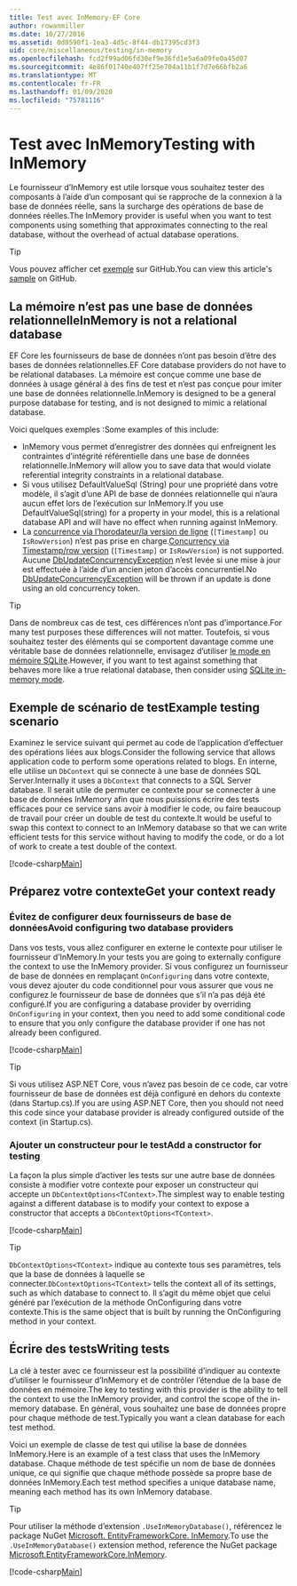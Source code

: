 ```yaml
---
title: Test avec InMemory-EF Core
author: rowanmiller
ms.date: 10/27/2016
ms.assetid: 0d0590f1-1ea3-4d5c-8f44-db17395cd3f3
uid: core/miscellaneous/testing/in-memory
ms.openlocfilehash: fcd2f99ad06fd30ef9e36fd1e5a6a09fe0a45d07
ms.sourcegitcommit: 4e86f01740e407ff25e704a11b1f7d7e66bfb2a6
ms.translationtype: MT
ms.contentlocale: fr-FR
ms.lasthandoff: 01/09/2020
ms.locfileid: "75781116"
---
```

# <a name="testing-with-inmemory"></a><span data-ttu-id="75ed0-102">Test avec InMemory</span><span class="sxs-lookup"><span data-stu-id="75ed0-102">Testing with InMemory</span></span>

<span data-ttu-id="75ed0-103">Le fournisseur d’InMemory est utile lorsque vous souhaitez tester des composants à l’aide d’un composant qui se rapproche de la connexion à la base de données réelle, sans la surcharge des opérations de base de données réelles.</span><span class="sxs-lookup"><span data-stu-id="75ed0-103">The InMemory provider is useful when you want to test components using something that approximates connecting to the real database, without the overhead of actual database operations.</span></span>

> [!TIP]  
> <span data-ttu-id="75ed0-104">Vous pouvez afficher cet [exemple](https://github.com/aspnet/EntityFramework.Docs/tree/master/samples/core/Miscellaneous/Testing) sur GitHub.</span><span class="sxs-lookup"><span data-stu-id="75ed0-104">You can view this article's [sample](https://github.com/aspnet/EntityFramework.Docs/tree/master/samples/core/Miscellaneous/Testing) on GitHub.</span></span>

## <a name="inmemory-is-not-a-relational-database"></a><span data-ttu-id="75ed0-105">La mémoire n’est pas une base de données relationnelle</span><span class="sxs-lookup"><span data-stu-id="75ed0-105">InMemory is not a relational database</span></span>

<span data-ttu-id="75ed0-106">EF Core les fournisseurs de base de données n’ont pas besoin d’être des bases de données relationnelles.</span><span class="sxs-lookup"><span data-stu-id="75ed0-106">EF Core database providers do not have to be relational databases.</span></span> <span data-ttu-id="75ed0-107">La mémoire est conçue comme une base de données à usage général à des fins de test et n’est pas conçue pour imiter une base de données relationnelle.</span><span class="sxs-lookup"><span data-stu-id="75ed0-107">InMemory is designed to be a general purpose database for testing, and is not designed to mimic a relational database.</span></span>

<span data-ttu-id="75ed0-108">Voici quelques exemples :</span><span class="sxs-lookup"><span data-stu-id="75ed0-108">Some examples of this include:</span></span>

* <span data-ttu-id="75ed0-109">InMemory vous permet d’enregistrer des données qui enfreignent les contraintes d’intégrité référentielle dans une base de données relationnelle.</span><span class="sxs-lookup"><span data-stu-id="75ed0-109">InMemory will allow you to save data that would violate referential integrity constraints in a relational database.</span></span>
* <span data-ttu-id="75ed0-110">Si vous utilisez DefaultValueSql (String) pour une propriété dans votre modèle, il s’agit d’une API de base de données relationnelle qui n’aura aucun effet lors de l’exécution sur InMemory.</span><span class="sxs-lookup"><span data-stu-id="75ed0-110">If you use DefaultValueSql(string) for a property in your model, this is a relational database API and will have no effect when running against InMemory.</span></span>
* <span data-ttu-id="75ed0-111">La [concurrence via l’horodateur/la version de ligne](xref:core/modeling/concurrency#timestamprowversion) (`[Timestamp]` ou `IsRowVersion`) n’est pas prise en charge.</span><span class="sxs-lookup"><span data-stu-id="75ed0-111">[Concurrency via Timestamp/row version](xref:core/modeling/concurrency#timestamprowversion) (`[Timestamp]` or `IsRowVersion`) is not supported.</span></span> <span data-ttu-id="75ed0-112">Aucune [DbUpdateConcurrencyException](https://docs.microsoft.com/dotnet/api/microsoft.entityframeworkcore.dbupdateconcurrencyexception) n’est levée si une mise à jour est effectuée à l’aide d’un ancien jeton d’accès concurrentiel.</span><span class="sxs-lookup"><span data-stu-id="75ed0-112">No [DbUpdateConcurrencyException](https://docs.microsoft.com/dotnet/api/microsoft.entityframeworkcore.dbupdateconcurrencyexception) will be thrown if an update is done using an old concurrency token.</span></span>

> [!TIP]  
> <span data-ttu-id="75ed0-113">Dans de nombreux cas de test, ces différences n’ont pas d’importance.</span><span class="sxs-lookup"><span data-stu-id="75ed0-113">For many test purposes these differences will not matter.</span></span> <span data-ttu-id="75ed0-114">Toutefois, si vous souhaitez tester des éléments qui se comportent davantage comme une véritable base de données relationnelle, envisagez d’utiliser [le mode en mémoire SQLite](sqlite.md).</span><span class="sxs-lookup"><span data-stu-id="75ed0-114">However, if you want to test against something that behaves more like a true relational database, then consider using [SQLite in-memory mode](sqlite.md).</span></span>

## <a name="example-testing-scenario"></a><span data-ttu-id="75ed0-115">Exemple de scénario de test</span><span class="sxs-lookup"><span data-stu-id="75ed0-115">Example testing scenario</span></span>

<span data-ttu-id="75ed0-116">Examinez le service suivant qui permet au code de l’application d’effectuer des opérations liées aux blogs.</span><span class="sxs-lookup"><span data-stu-id="75ed0-116">Consider the following service that allows application code to perform some operations related to blogs.</span></span> <span data-ttu-id="75ed0-117">En interne, elle utilise un `DbContext` qui se connecte à une base de données SQL Server.</span><span class="sxs-lookup"><span data-stu-id="75ed0-117">Internally it uses a `DbContext` that connects to a SQL Server database.</span></span> <span data-ttu-id="75ed0-118">Il serait utile de permuter ce contexte pour se connecter à une base de données InMemory afin que nous puissions écrire des tests efficaces pour ce service sans avoir à modifier le code, ou faire beaucoup de travail pour créer un double de test du contexte.</span><span class="sxs-lookup"><span data-stu-id="75ed0-118">It would be useful to swap this context to connect to an InMemory database so that we can write efficient tests for this service without having to modify the code, or do a lot of work to create a test double of the context.</span></span>

[!code-csharp[Main](../../../../samples/core/Miscellaneous/Testing/BusinessLogic/BlogService.cs)]

## <a name="get-your-context-ready"></a><span data-ttu-id="75ed0-119">Préparez votre contexte</span><span class="sxs-lookup"><span data-stu-id="75ed0-119">Get your context ready</span></span>

### <a name="avoid-configuring-two-database-providers"></a><span data-ttu-id="75ed0-120">Évitez de configurer deux fournisseurs de base de données</span><span class="sxs-lookup"><span data-stu-id="75ed0-120">Avoid configuring two database providers</span></span>

<span data-ttu-id="75ed0-121">Dans vos tests, vous allez configurer en externe le contexte pour utiliser le fournisseur d’InMemory.</span><span class="sxs-lookup"><span data-stu-id="75ed0-121">In your tests you are going to externally configure the context to use the InMemory provider.</span></span> <span data-ttu-id="75ed0-122">Si vous configurez un fournisseur de base de données en remplaçant `OnConfiguring` dans votre contexte, vous devez ajouter du code conditionnel pour vous assurer que vous ne configurez le fournisseur de base de données que s’il n’a pas déjà été configuré.</span><span class="sxs-lookup"><span data-stu-id="75ed0-122">If you are configuring a database provider by overriding `OnConfiguring` in your context, then you need to add some conditional code to ensure that you only configure the database provider if one has not already been configured.</span></span>

[!code-csharp[Main](../../../../samples/core/Miscellaneous/Testing/BusinessLogic/BloggingContext.cs#OnConfiguring)]

> [!TIP]  
> <span data-ttu-id="75ed0-123">Si vous utilisez ASP.NET Core, vous n’avez pas besoin de ce code, car votre fournisseur de base de données est déjà configuré en dehors du contexte (dans Startup.cs).</span><span class="sxs-lookup"><span data-stu-id="75ed0-123">If you are using ASP.NET Core, then you should not need this code since your database provider is already configured outside of the context (in Startup.cs).</span></span>

### <a name="add-a-constructor-for-testing"></a><span data-ttu-id="75ed0-124">Ajouter un constructeur pour le test</span><span class="sxs-lookup"><span data-stu-id="75ed0-124">Add a constructor for testing</span></span>

<span data-ttu-id="75ed0-125">La façon la plus simple d’activer les tests sur une autre base de données consiste à modifier votre contexte pour exposer un constructeur qui accepte un `DbContextOptions<TContext>`.</span><span class="sxs-lookup"><span data-stu-id="75ed0-125">The simplest way to enable testing against a different database is to modify your context to expose a constructor that accepts a `DbContextOptions<TContext>`.</span></span>

[!code-csharp[Main](../../../../samples/core/Miscellaneous/Testing/BusinessLogic/BloggingContext.cs#Constructors)]

> [!TIP]  
> <span data-ttu-id="75ed0-126">`DbContextOptions<TContext>` indique au contexte tous ses paramètres, tels que la base de données à laquelle se connecter.</span><span class="sxs-lookup"><span data-stu-id="75ed0-126">`DbContextOptions<TContext>` tells the context all of its settings, such as which database to connect to.</span></span> <span data-ttu-id="75ed0-127">Il s’agit du même objet que celui généré par l’exécution de la méthode OnConfiguring dans votre contexte.</span><span class="sxs-lookup"><span data-stu-id="75ed0-127">This is the same object that is built by running the OnConfiguring method in your context.</span></span>

## <a name="writing-tests"></a><span data-ttu-id="75ed0-128">Écrire des tests</span><span class="sxs-lookup"><span data-stu-id="75ed0-128">Writing tests</span></span>

<span data-ttu-id="75ed0-129">La clé à tester avec ce fournisseur est la possibilité d’indiquer au contexte d’utiliser le fournisseur d’InMemory et de contrôler l’étendue de la base de données en mémoire.</span><span class="sxs-lookup"><span data-stu-id="75ed0-129">The key to testing with this provider is the ability to tell the context to use the InMemory provider, and control the scope of the in-memory database.</span></span> <span data-ttu-id="75ed0-130">En général, vous souhaitez une base de données propre pour chaque méthode de test.</span><span class="sxs-lookup"><span data-stu-id="75ed0-130">Typically you want a clean database for each test method.</span></span>

<span data-ttu-id="75ed0-131">Voici un exemple de classe de test qui utilise la base de données InMemory.</span><span class="sxs-lookup"><span data-stu-id="75ed0-131">Here is an example of a test class that uses the InMemory database.</span></span> <span data-ttu-id="75ed0-132">Chaque méthode de test spécifie un nom de base de données unique, ce qui signifie que chaque méthode possède sa propre base de données InMemory.</span><span class="sxs-lookup"><span data-stu-id="75ed0-132">Each test method specifies a unique database name, meaning each method has its own InMemory database.</span></span>

>[!TIP]
> <span data-ttu-id="75ed0-133">Pour utiliser la méthode d’extension `.UseInMemoryDatabase()`, référencez le package NuGet [Microsoft. EntityFrameworkCore. InMemory](https://www.nuget.org/packages/Microsoft.EntityFrameworkCore.InMemory/).</span><span class="sxs-lookup"><span data-stu-id="75ed0-133">To use the `.UseInMemoryDatabase()` extension method, reference the NuGet package [Microsoft.EntityFrameworkCore.InMemory](https://www.nuget.org/packages/Microsoft.EntityFrameworkCore.InMemory/).</span></span>

[!code-csharp[Main](../../../../samples/core/Miscellaneous/Testing/TestProject/InMemory/BlogServiceTests.cs)]
